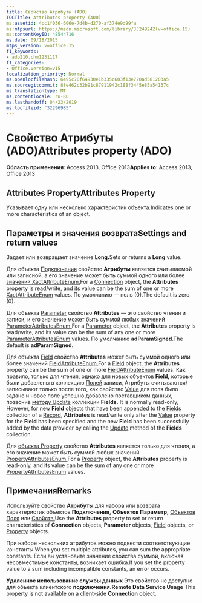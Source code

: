 ```yaml
---
title: Свойство Атрибуты (ADO)
TOCTitle: Attributes property (ADO)
ms:assetid: 4cc1f036-606e-7d4b-d270-af374e9d99fa
ms:mtpsurl: https://msdn.microsoft.com/library/JJ249242(v=office.15)
ms:contentKeyID: 48544716
ms.date: 09/18/2015
mtps_version: v=office.15
f1_keywords:
- ado210.chm1231117
f1_categories:
- Office.Version=v15
localization_priority: Normal
ms.openlocfilehash: 6495c70f64930e1b335c603f13e720ad581203a5
ms.sourcegitcommit: 8fe462c32b91c87911942c188f3445e85a54137c
ms.translationtype: MT
ms.contentlocale: ru-RU
ms.lasthandoff: 04/23/2019
ms.locfileid: "32296985"
---
```

# <a name="attributes-property-ado"></a><span data-ttu-id="58ee1-102">Свойство Атрибуты (ADO)</span><span class="sxs-lookup"><span data-stu-id="58ee1-102">Attributes property (ADO)</span></span>


<span data-ttu-id="58ee1-103">**Область применения**: Access 2013, Office 2013</span><span class="sxs-lookup"><span data-stu-id="58ee1-103">**Applies to**: Access 2013, Office 2013</span></span>


## <a name="attributes-property"></a><span data-ttu-id="58ee1-104">Attributes Property</span><span class="sxs-lookup"><span data-stu-id="58ee1-104">Attributes Property</span></span>

<span data-ttu-id="58ee1-105">Указывает одну или несколько характеристик объекта.</span><span class="sxs-lookup"><span data-stu-id="58ee1-105">Indicates one or more characteristics of an object.</span></span>

## <a name="settings-and-return-values"></a><span data-ttu-id="58ee1-106">Параметры и значения возврата</span><span class="sxs-lookup"><span data-stu-id="58ee1-106">Settings and return values</span></span>

<span data-ttu-id="58ee1-107">Задает или возвращает значение **Long.**</span><span class="sxs-lookup"><span data-stu-id="58ee1-107">Sets or returns a **Long** value.</span></span>

<span data-ttu-id="58ee1-108">Для объекта [Подключения](connection-object-ado.md) свойство **Атрибуты** является считываемой или записной, а его значение может быть суммой одного или более [значений XactAttributeEnum.](xactattributeenum.md)</span><span class="sxs-lookup"><span data-stu-id="58ee1-108">For a [Connection](connection-object-ado.md) object, the **Attributes** property is read/write, and its value can be the sum of one or more [XactAttributeEnum](xactattributeenum.md) values.</span></span> <span data-ttu-id="58ee1-109">По умолчанию — ноль (0).</span><span class="sxs-lookup"><span data-stu-id="58ee1-109">The default is zero (0).</span></span>

<span data-ttu-id="58ee1-110">Для объекта [Parameter](parameter-object-ado.md) свойство **Attributes** — это свойство чтения и записи, и его значение может быть суммой любых значений [ParameterAttributesEnum.](parameterattributesenum.md)</span><span class="sxs-lookup"><span data-stu-id="58ee1-110">For a [Parameter](parameter-object-ado.md) object, the **Attributes** property is read/write, and its value can be the sum of any one or more [ParameterAttributesEnum](parameterattributesenum.md) values.</span></span> <span data-ttu-id="58ee1-111">По умолчанию **adParamSigned**.</span><span class="sxs-lookup"><span data-stu-id="58ee1-111">The default is **adParamSigned**.</span></span>

<span data-ttu-id="58ee1-112">Для объекта [Field](field-object-ado.md) свойство **Attributes** может быть суммой одного или более значений [FieldAttributeEnum.](fieldattributeenum.md)</span><span class="sxs-lookup"><span data-stu-id="58ee1-112">For a [Field](field-object-ado.md) object, the **Attributes** property can be the sum of one or more [FieldAttributeEnum](fieldattributeenum.md) values.</span></span> <span data-ttu-id="58ee1-113">Как правило, только для чтения, однако для новых объектов **Field,** которые были добавлены в коллекцию [Полей](fields-collection-ado.md) записи,  Атрибуты считываются/записывают только после того, как свойство [Value](value-property-ado.md) для поля было задано и новое поле успешно добавлено поставщиком данных, позвонив [методу Update](update-method-ado.md) коллекции **Fields.** [](record-object-ado.md)  </span><span class="sxs-lookup"><span data-stu-id="58ee1-113">It is normally read-only, However, for new **Field** objects that have been appended to the [Fields](fields-collection-ado.md) collection of a [Record](record-object-ado.md), **Attributes** is read/write only after the [Value](value-property-ado.md) property for the **Field** has been specified and the new **Field** has been successfully added by the data provider by calling the [Update](update-method-ado.md) method of the **Fields** collection.</span></span>

<span data-ttu-id="58ee1-114">Для [объекта Property](property-object-ado.md) свойство **Attributes** является только для чтения, а его значение может быть суммой любых значений [PropertyAttributesEnum.](propertyattributesenum.md)</span><span class="sxs-lookup"><span data-stu-id="58ee1-114">For a [Property](property-object-ado.md) object, the **Attributes** property is read-only, and its value can be the sum of any one or more [PropertyAttributesEnum](propertyattributesenum.md) values.</span></span>

## <a name="remarks"></a><span data-ttu-id="58ee1-115">Примечания</span><span class="sxs-lookup"><span data-stu-id="58ee1-115">Remarks</span></span>

<span data-ttu-id="58ee1-116">Используйте свойство **Атрибуты** для набора или возврата характеристик объектов **Подключения,** **Объектов Параметр,** [Объектов Поля](field-object-ado.md) или [Свойств.](property-object-ado.md)</span><span class="sxs-lookup"><span data-stu-id="58ee1-116">Use the **Attributes** property to set or return characteristics of **Connection** objects, **Parameter** objects, [Field](field-object-ado.md) objects, or [Property](property-object-ado.md) objects.</span></span>

<span data-ttu-id="58ee1-117">При наборе нескольких атрибутов можно подвести соответствующие константы.</span><span class="sxs-lookup"><span data-stu-id="58ee1-117">When you set multiple attributes, you can sum the appropriate constants.</span></span> <span data-ttu-id="58ee1-118">Если вы установите значение свойства суммой, включая несовместимые константы, возникает ошибка.</span><span class="sxs-lookup"><span data-stu-id="58ee1-118">If you set the property value to a sum including incompatible constants, an error occurs.</span></span>

<span data-ttu-id="58ee1-119">**Удаленное использование службы данных** Это свойство не доступно для объекта клиентского **подключения.**</span><span class="sxs-lookup"><span data-stu-id="58ee1-119">**Remote Data Service Usage** This property is not available on a client-side **Connection** object.</span></span>

